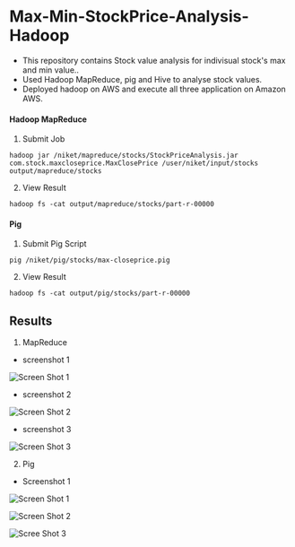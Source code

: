 # Max-Min-StockPrice-Analysis-Hadoop

- This repository contains Stock value analysis for indivisual stock's max and min value.. 
- Used Hadoop MapReduce, pig and Hive to analyse stock values.
- Deployed hadoop on AWS and execute all three application on Amazon AWS.


#### Hadoop MapReduce

1. Submit Job
``` 
hadoop jar /niket/mapreduce/stocks/StockPriceAnalysis.jar com.stock.maxcloseprice.MaxClosePrice /user/niket/input/stocks output/mapreduce/stocks
```

2. View Result
```
hadoop fs -cat output/mapreduce/stocks/part-r-00000
```


#### Pig

1. Submit Pig Script
```
pig /niket/pig/stocks/max-closeprice.pig
```

2. View Result
```
hadoop fs -cat output/pig/stocks/part-r-00000
```





## Results

1. MapReduce
- screenshot 1

![Screen Shot 1](https://github.com/niketpatel2525/Stock-Price-Analysis-Hadoop/blob/master/4.%20screenshots/hadoop%20(1).png)

- screenshot 2

![Screen Shot 2](https://github.com/niketpatel2525/Stock-Price-Analysis-Hadoop/blob/master/4.%20screenshots/hadoop%20(2).png)

- screenshot 3

![Screen Shot 3](https://github.com/niketpatel2525/Stock-Price-Analysis-Hadoop/blob/master/4.%20screenshots/hadoop%20(3).png)

2. Pig

- Screenshot 1

![Screen Shot 1](https://github.com/niketpatel2525/Stock-Price-Analysis-Hadoop/blob/master/4.%20screenshots/pig%20(1).png)

![Screen Shot 2](https://github.com/niketpatel2525/Stock-Price-Analysis-Hadoop/blob/master/4.%20screenshots/pig%20(2).png)

![Scree Shot 3](https://github.com/niketpatel2525/Stock-Price-Analysis-Hadoop/blob/master/4.%20screenshots/pig%20(3).png)